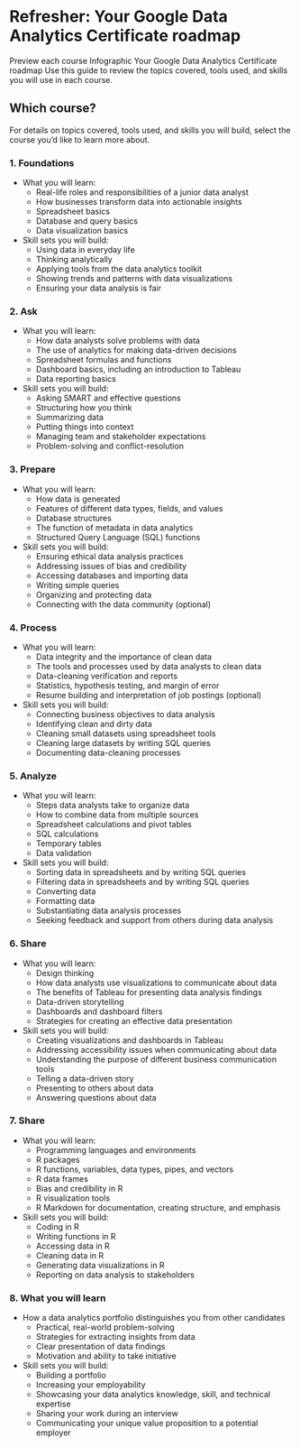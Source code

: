 # Refresher: Your Google Data Analytics Certificate roadmap

Preview each course
Infographic
Your Google Data Analytics Certificate roadmap
Use this guide to review the topics covered, tools used, and skills you will use in each course.

## Which course?

For details on topics covered, tools used, and skills you will build, select the course you’d like to learn more about.

### 1. Foundations

- What you will learn:
  - Real-life roles and responsibilities of a junior data analyst
  - How businesses transform data into actionable insights
  - Spreadsheet basics
  - Database and query basics
  - Data visualization basics
- Skill sets you will build:
  - Using data in everyday life
  - Thinking analytically
  - Applying tools from the data analytics toolkit
  - Showing trends and patterns with data visualizations
  - Ensuring your data analysis is fair

### 2. Ask

- What you will learn:
  - How data analysts solve problems with data
  - The use of analytics for making data-driven decisions
  - Spreadsheet formulas and functions
  - Dashboard basics, including an introduction to Tableau
  - Data reporting basics
- Skill sets you will build:
  - Asking SMART and effective questions
  - Structuring how you think
  - Summarizing data
  - Putting things into context
  - Managing team and stakeholder expectations
  - Problem-solving and conflict-resolution

### 3. Prepare

- What you will learn:
  - How data is generated
  - Features of different data types, fields, and values
  - Database structures
  - The function of metadata in data analytics
  - Structured Query Language (SQL) functions
- Skill sets you will build:
  - Ensuring ethical data analysis practices
  - Addressing issues of bias and credibility
  - Accessing databases and importing data
  - Writing simple queries
  - Organizing and protecting data
  - Connecting with the data community (optional)

### 4. Process

- What you will learn:
  - Data integrity and the importance of clean data
  - The tools and processes used by data analysts to clean data
  - Data-cleaning verification and reports
  - Statistics, hypothesis testing, and margin of error
  - Resume building and interpretation of job postings (optional)
- Skill sets you will build:
  - Connecting business objectives to data analysis
  - Identifying clean and dirty data
  - Cleaning small datasets using spreadsheet tools
  - Cleaning large datasets by writing SQL queries
  - Documenting data-cleaning processes

### 5. Analyze

- What you will learn:
  - Steps data analysts take to organize data
  - How to combine data from multiple sources
  - Spreadsheet calculations and pivot tables
  - SQL calculations
  - Temporary tables
  - Data validation
- Skill sets you will build:
  - Sorting data in spreadsheets and by writing SQL queries
  - Filtering data in spreadsheets and by writing SQL queries
  - Converting data
  - Formatting data
  - Substantiating data analysis processes
  - Seeking feedback and support from others during data analysis

### 6. Share

- What you will learn:
  - Design thinking
  - How data analysts use visualizations to communicate about data
  - The benefits of Tableau for presenting data analysis findings
  - Data-driven storytelling
  - Dashboards and dashboard filters
  - Strategies for creating an effective data presentation
- Skill sets you will build:
  - Creating visualizations and dashboards in Tableau
  - Addressing accessibility issues when communicating about data
  - Understanding the purpose of different business communication tools
  - Telling a data-driven story
  - Presenting to others about data
  - Answering questions about data

### 7. Share

- What you will learn:
  - Programming languages and environments
  - R packages
  - R functions, variables, data types, pipes, and vectors
  - R data frames
  - Bias and credibility in R
  - R visualization tools
  - R Markdown for documentation, creating structure, and emphasis
- Skill sets you will build:
  - Coding in R
  - Writing functions in R
  - Accessing data in R
  - Cleaning data in R
  - Generating data visualizations in R
  - Reporting on data analysis to stakeholders

### 8. What you will learn

- How a data analytics portfolio distinguishes you from other candidates
  - Practical, real-world problem-solving
  - Strategies for extracting insights from data
  - Clear presentation of data findings
  - Motivation and ability to take initiative
- Skill sets you will build:
  - Building a portfolio
  - Increasing your employability
  - Showcasing your data analytics knowledge, skill, and technical expertise
  - Sharing your work during an interview
  - Communicating your unique value proposition to a potential employer